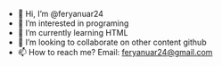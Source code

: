 - 👋 Hi, I’m @feryanuar24
- 👀 I’m interested in programing
- 🌱 I’m currently learning HTML
- 💞️ I’m looking to collaborate on other content github
- 📫 How to reach me? Email: feryanuar24@gmail.com

<!---
feryanuar24/feryanuar24 is a ✨ special ✨ repository because its `README.md` (this file) appears on your GitHub profile.
You can click the Preview link to take a look at your changes.
--->
